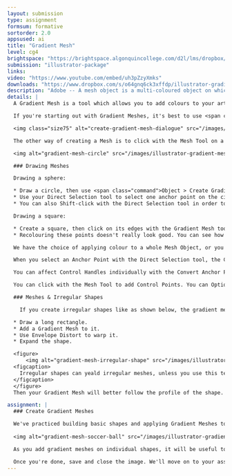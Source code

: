 ```yaml
---
layout: submission
type: assignment
formsum: formative
sortorder: 2.0
appsused: ai
title: "Gradient Mesh"
level: cg4
brightspace: "https://brightspace.algonquincollege.com/d2l/lms/dropbox/user/folder_submit_files.d2l?db=292871&grpid=0&isprv=0&bp=0&ou=314350"
submission: "illustrator-package"
links: 
video: "https://www.youtube.com/embed/uh3pZzyXmks"
downloads: "https://www.dropbox.com/s/o64gnq6ck3xffdp/illustrator-gradient-mesh.zip?dl=1"
description: "Adobe -- A mesh object is a multi-coloured object on which colors can flow in different directions and transition smoothly from one point to another."
details: | 
  A Gradient Mesh is a tool which allows you to add colours to your artwork in various directions and intensities. It's more versatile and more intricate than a regular gradient. You can see some pretty <a href="https://www.google.ca/search?q=gradient+mesh&amp;client=safari&amp;rls=en&amp;tbm=isch&amp;tbo=u&amp;source=univ&amp;sa=X&amp;ved=0ahUKEwj65bvw9NnOAhUJJR4KHVRDAmMQsAQIHA&amp;biw=1335&amp;bih=1290" title="Examples of Gradient Meshes in Illustrator." target="_blank">amazing examples here</a>.

  If you're starting out with Gradient Meshes, it's best to use <span class="command">Object > Gradien Mesh</span>. Then you can choose options. This makes your mesh structure a lot easier to control.

  <img class="size75" alt="create-gradient-mesh-dialogue" src="/images/illustrator-gradient-mesh/create-gradient-mesh-dialogue.jpg">

  The other way of creating a Mesh is to click with the Mesh Tool on a selected shape. This converts it to a Mesh Object. There's a difference between clicking on the edge of the object's shape and clicking on its surface with the Gradient Mesh Tool. Go ahead and give it a try.

  <img alt="gradient-mesh-circle" src="/images/illustrator-gradient-mesh/gradient-mesh-circle.jpg" class="size50">

  ### Drawing Meshes

  Drawing a sphere:

  * Draw a circle, then use <span class="command">Object > Create Gradient Mesh</span>.
  * Use your Direct Selection tool to select one anchor point on the circle. Change its colour to make it look like a sphere.
  * You can also Shift-click with the Direct Selection tool in order to affect multiple Mesh Points.

  Drawing a square:

  * Create a square, then click on its edges with the Gradient Mesh tool to add Mesh Points.
  * Recolouring these points doesn't really look good. You can see how Mesh Points can easily get out of control.

  We have the choice of applying colour to a whole Mesh Object, or you can use the Direct Selection tool to affect only selected anchor points.

  When you select an Anchor Point with the Direct Selection tool, the Control Handles which appear show you how far out the new colour will go. The longer the Control Handles, the larger the coloured area.

  You can affect Control Handles individually with the Convert Anchor Point tool.

  You can click with the Mesh Tool to add Control Points. You can Option-click on them to remove them.

  ### Meshes & Irregular Shapes

    If you create irregular shapes like as shown below, the gradient mesh will be very difficult to control within that irregular shape. Better to create a simple shape, apply your mesh, then re-shape your object with something like Envelope Warp. All you need to do is expand it. So...

  * Draw a long rectangle.
  * Add a Gradient Mesh to it.
  * Use Envelope Distort to warp it.
  * Expand the shape.

  <figure>
      <img alt="gradient-mesh-irregular-shape" src="/images/illustrator-gradient-mesh/gradient-mesh-irregular-shape.jpg" style="size100">
  <figcaption>
    Irregular shapes can yeald irregular meshes, unless you use this technique.
  </figcaption>
  </figure>
  Then your Gradient Mesh will better follow the profile of the shape.

assignment: |
  ### Create Gradient Meshes

  We've practiced building basic shapes and applying Gradient Meshes to them. Now, let's create more photo-realistic artwork with meshes. We'll create meshes on the soccer ball to create detailed, realistic lighting effects.
 
  <img alt="gradient-mesh-soccer-ball" src="/images/illustrator-gradient-mesh/gradient-mesh-soccer-ball.jpg" class="size100">

  As you add gradient meshes on individual shapes, it will be useful to lock others, so you don't affect them. Use <span class="command">⌘-2</span> to lock a selected object. Use <span class="command">Option-⌘-2</span> to unlock everything.

  Once you're done, save and close the image. We'll move on to your assignment.
---
```

